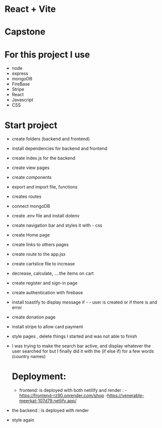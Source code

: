 # React + Vite
# Capstone 
# For this project I use
- node
- express
- mongoDB
- FireBase
- Stripe
- React
- Javascript
- CSS


# Start project 
- create folders (backend and frontend)
- install dependencies for backend and frontend
- create index.js for the backend
- create view pages
- create components
- export and import file, functions
- creates routes
- connect mongoDB
- create .env file and install dotenv
- create navigation bar and styles it with - css
- create Home page
- create links to others pages
- create route to the app.jsx
- create cartslice file to increase 
- decrease, calculate, ....the items on cart
- create register and sign-in page
- create authentication with firebase 
- install toastify to display message if - - user is created or if there is and error
- create donation page
- install stripe to allow card payment
- style pages , delete things I started and was not able to finish
- I was trying to make the search bar active, and display whatever the user
 searched for but I finally did it with the (if else if) for a few words (country names)

  # Deployment:
  - frontend: is deployed with both  netilify and render : 
    -https://frontend-rz90.onrender.com/shop
    -https://venerable-meerkat-107d79.netlify.app/
 - the backend : is deployed with render

- style again

